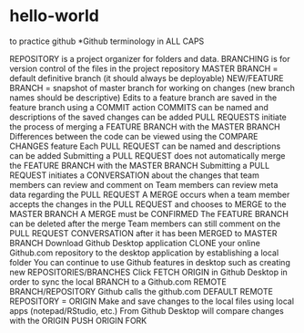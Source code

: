 # hello-world
to practice github
*Github terminology in ALL CAPS

REPOSITORY is a project organizer for folders and data.
BRANCHING is for version control of the files in the project repository
    MASTER BRANCH = default definitive branch (it should always be deployable)
    NEW/FEATURE BRANCH = snapshot of master branch for working on changes (new branch names should be descriptive)
Edits to a feature branch are saved in the feature branch using a COMMIT action
    COMMITS can be named and descriptions of the saved changes can be added
PULL REQUESTS initiate the process of merging a FEATURE BRANCH with the MASTER BRANCH
	Differences between the code can be viewed using the COMPARE CHANGES feature
	Each PULL REQUEST can be named and descriptions can be added
	Submitting a PULL REQUEST does not automatically merge the FEATURE BRANCH with the MASTER BRANCH
	Submitting a PULL REQUEST initiates a CONVERSATION about the changes that team members can review and comment on
	Team members can review meta data regarding the PULL REQUEST
A MERGE occurs when a team member accepts the changes in the PULL REQUEST and chooses to MERGE to the MASTER BRANCH
	A MERGE must be CONFIRMED
	The FEATURE BRANCH can be deleted after the merge
	Team members can still comment on the PULL REQUEST CONVERSATION after it has been MERGED to MASTER BRANCH
Download Github Desktop application
	CLONE your online Github.com repository to the desktop application by establishing a local folder
	You can continue to use Github features in desktop such as creating new REPOSITORIES/BRANCHES
	Click FETCH ORIGIN in Github Desktop in order to sync the local BRANCH to a Github.com REMOTE BRANCH/REPOSITORY
	Github calls the github.com DEFAULT REMOTE REPOSITORY = ORIGIN
	Make and save changes to the local files using local apps (notepad/RStudio, etc.)
	From Github Desktop will compare changes with the ORIGIN
	PUSH ORIGIN
FORK

	